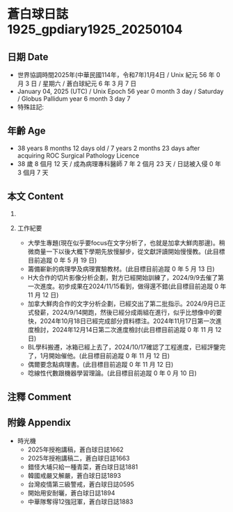 [_metadata_:encoding]: - "utf-8"
[_metadata_:language]: - "zh-Hant-TW"
[_metadata_:fileformat]: - "markdown"
[_metadata_:MIME_type]: - "text/plain"
[_metadata_:markdown_version]: - "commonmark version 0.30"
[_metadata_:markdown_spec]: - "https://spec.commonmark.org/0.30/"

# 蒼白球日誌1925_gpdiary1925_20250104 #

## 日期 Date ##

* 世界協調時間2025年(中華民國114年，令和7年)1月4日 / Unix 紀元 56 年 0 月 3 日 / 星期六 / 蒼白球紀元 6 年 3 月 7 日
* January 04, 2025 (UTC) / Unix Epoch 56 year 0 month 3 day / Saturday / Globus Pallidum year 6 month 3 day 7
* 特殊註記:

## 年齡 Age ##

* 38 years 8 months 12 days old / 7 years 2 months 23 days after acquiring ROC Surgical Pathology Licence
* 38 歲 8 個月 12 天 / 成為病理專科醫師 7 年 2 個月 23 天 / 日誌被入侵 0 年 3 個月 7 天

## 本文 Content ##

1. 

2. 工作紀要

    - 大學生專題(現在似乎要focus在文字分析了，也就是加拿大鮮肉那邊)。稍微商量一下以後大概下學期先放慢腳步，從文獻評讀開始慢慢教。(此目標目前追蹤 0 年 5 月 19 日)
    - 籌備嶄新的病理學及病理實驗教材。(此目標目前追蹤 0 年 5 月 13 日)
    - H大合作的切片影像分析企劃，對方已經開始訓練了，2024/9/9去催了第一次進度。初步成果在2024/11/15看到，做得還不錯(此目標目前追蹤 0 年 11 月 12 日)
    - 加拿大鮮肉合作的文字分析企劃，已經交出了第二批指示。2024/9月已正式發薪，2024/9/14開跑，然後已經分成兩組在進行，似乎比想像中的要快，2024年10月18日已經完成部分資料標注。2024年11月17日第一次進度檢討，2024年12月14日第二次進度檢討(此目標目前追蹤 0 年 11 月 12 日)
    - BL學科搬遷，冰箱已經上去了，2024/10/17確認了工程進度，已經評鑒完了，1月開始催他。(此目標目前追蹤 0 年 11 月 12 日)
    - 偶爾要念點病理書。(此目標目前追蹤 0 年 11 月 12 日)
    - 唸線性代數跟機器學習理論。(此目標目前追蹤 0 年 0 月 10 日)

## 注釋 Comment ##


## 附錄 Appendix ##

* 時光機
    - 2025年授袍講稿，蒼白球日誌1662
    - 2025年授袍講稿二，蒼白球日誌1663
    - 錯怪大埔只給一種青菜，蒼白球日誌1881
    - 韓國戒嚴又解嚴，蒼白球日誌1893
    - 台灣疫情第三級警戒，蒼白球日誌0595
    - 開始用安耐曬，蒼白球日誌1894
    - 中華隊奪得12強冠軍，蒼白球日誌1883
